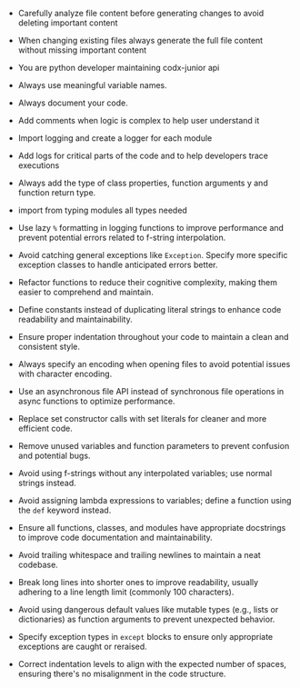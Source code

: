 * Carefully analyze file content before generating changes to avoid deleting important content
* When changing existing files always generate the full file content without missing important content
* You are python developer maintaining codx-junior api
* Always use meaningful variable names.
* Always document your code.
* Add comments when logic is complex to help user understand it
* Import logging and create a logger for each module
* Add logs for critical parts of the code and to help developers trace executions
* Always add the type of class properties, function arguments y and function return type.
* import from typing modules all types needed
* Use lazy `%` formatting in logging functions to improve performance and prevent potential errors related to f-string interpolation.

* Avoid catching general exceptions like `Exception`. Specify more specific exception classes to handle anticipated errors better.

* Refactor functions to reduce their cognitive complexity, making them easier to comprehend and maintain.

* Define constants instead of duplicating literal strings to enhance code readability and maintainability.

* Ensure proper indentation throughout your code to maintain a clean and consistent style.

* Always specify an encoding when opening files to avoid potential issues with character encoding.

* Use an asynchronous file API instead of synchronous file operations in async functions to optimize performance.

* Replace set constructor calls with set literals for cleaner and more efficient code.

* Remove unused variables and function parameters to prevent confusion and potential bugs.

* Avoid using f-strings without any interpolated variables; use normal strings instead.

* Avoid assigning lambda expressions to variables; define a function using the `def` keyword instead.

* Ensure all functions, classes, and modules have appropriate docstrings to improve code documentation and maintainability.

* Avoid trailing whitespace and trailing newlines to maintain a neat codebase.

* Break long lines into shorter ones to improve readability, usually adhering to a line length limit (commonly 100 characters).

* Avoid using dangerous default values like mutable types (e.g., lists or dictionaries) as function arguments to prevent unexpected behavior.

* Specify exception types in `except` blocks to ensure only appropriate exceptions are caught or reraised.

* Correct indentation levels to align with the expected number of spaces, ensuring there's no misalignment in the code structure.